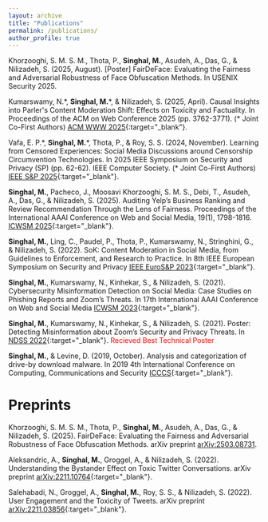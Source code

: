 ```yaml
---
layout: archive
title: "Publications"
permalink: /publications/
author_profile: true
---
```


<!-- {% if author.googlescholar %}
  You can also find my articles on <u><a href="{{author.googlescholar}}">my Google Scholar profile</a>.</u>
{% endif %}

{% include base_path %}

{% for post in site.publications reversed %}
  {% include archive-single.html %}
{% endfor %} -->
<!-- Publications
====== -->

Khorzooghi, S. M. S. M., Thota, P., **Singhal, M.**, Asudeh, A., Das, G., & Nilizadeh, S. (2025, August). [Poster] FairDeFace: Evaluating the Fairness and Adversarial Robustness of Face Obfuscation Methods. In USENIX Security 2025.

Kumarswamy, N.\*, **Singhal, M.**\*, & Nilizadeh, S. (2025, April). Causal Insights into Parler's Content Moderation Shift: Effects on Toxicity and Factuality. In Proceedings of the ACM on Web Conference 2025 (pp. 3762-3771). (\* Joint Co-First Authors) [ACM WWW 2025](https://dl.acm.org/doi/pdf/10.1145/3696410.3714865){:target="_blank"}.

Vafa, E. P.\*, **Singhal, M.**\*, Thota, P., & Roy, S. S. (2024, November). Learning from Censored Experiences: Social Media Discussions around Censorship Circumvention Technologies. In 2025 IEEE Symposium on Security and Privacy (SP) (pp. 62-62). IEEE Computer Society. (\* Joint Co-First Authors) [IEEE S&P 2025](https://www.computer.org/csdl/proceedings-article/sp/2025/223600a062/21B7R7E8URG){:target="_blank"}.

**Singhal, M.**, Pacheco, J., Moosavi Khorzooghi, S. M. S., Debi, T., Asudeh, A., Das, G., & Nilizadeh, S. (2025). Auditing Yelp’s Business Ranking and Review Recommendation Through the Lens of Fairness. Proceedings of the International AAAI Conference on Web and Social Media, 19(1), 1798-1816. [ICWSM 2025](https://ojs.aaai.org/index.php/ICWSM/article/view/35902/38056){:target="_blank"}.

**Singhal, M.**, Ling, C., Paudel, P., Thota, P., Kumarswamy, N., Stringhini, G., & Nilizadeh, S. (2022). SoK: Content Moderation in Social Media, from Guidelines to Enforcement, and Research to Practice. In 8th IEEE European Symposium on Security and Privacy [IEEE EuroS&P 2023](https://ieeexplore.ieee.org/document/10190527){:target="_blank"}.

**Singhal, M.**, Kumarswamy, N., Kinhekar, S., & Nilizadeh, S. (2021). Cybersecurity Misinformation Detection on Social Media: Case Studies on Phishing Reports and Zoom’s Threats. In 17th International AAAI Conference on Web and Social Media [ICWSM 2023](https://ojs.aaai.org/index.php/ICWSM/article/view/22189/21968){:target="_blank"}.

**Singhal, M.**, Kumarswamy, N., Kinhekar, S., & Nilizadeh, S. (2021). Poster: Detecting Misinformation about Zoom’s Security and Privacy Threats. In [NDSS 2022](https://www.ndss-symposium.org/wp-content/uploads/NDSS2022Poster_paper_25.pdf){:target="_blank"}. <span style="color:red">Recieved Best Technical Poster</span>

**Singhal, M.**, & Levine, D. (2019, October). Analysis and categorization of drive-by download malware. In 2019 4th International Conference on Computing, Communications and Security [ICCCS](https://ieeexplore.ieee.org/abstract/document/8888147){:target="_blank"}.


Preprints
======

Khorzooghi, S. M. S. M., Thota, P., **Singhal, M.**, Asudeh, A., Das, G., & Nilizadeh, S. (2025). FairDeFace: Evaluating the Fairness and Adversarial Robustness of Face Obfuscation Methods. arXiv preprint [arXiv:2503.08731](https://arxiv.org/pdf/2503.08731).


Aleksandric, A., **Singhal, M.**, Groggel, A., & Nilizadeh, S. (2022). Understanding the Bystander Effect on Toxic Twitter Conversations. arXiv preprint [arXiv:2211.10764](https://arxiv.org/pdf/2211.10764.pdf){:target="_blank"}.

Salehabadi, N., Groggel, A., **Singhal, M.**, Roy, S. S., & Nilizadeh, S. (2022). User Engagement and the Toxicity of Tweets. arXiv preprint [arXiv:2211.03856](https://arxiv.org/pdf/2211.03856.pdf){:target="_blank"}.


